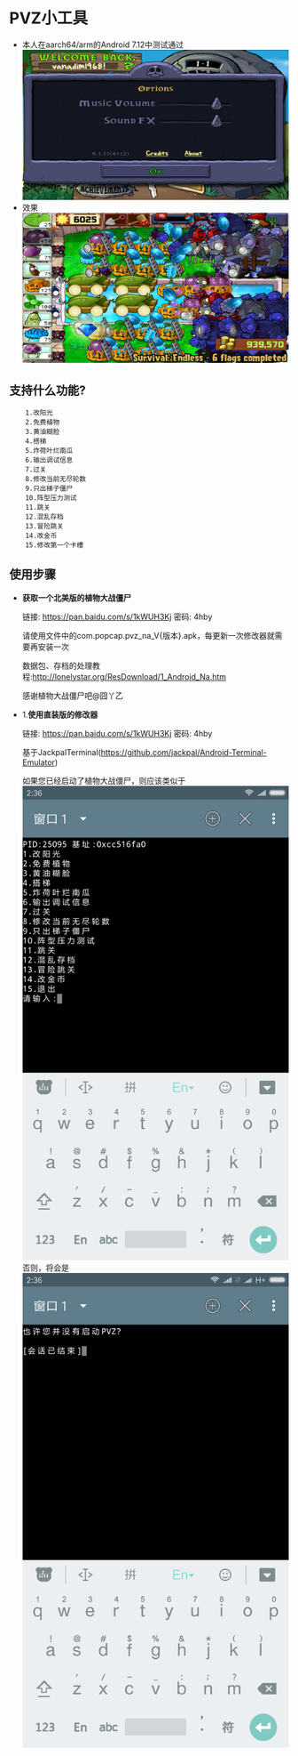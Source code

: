 # PVZ小工具
  * 本人在aarch64/arm的Android 7.12中测试通过
    ![pvz](images/pvz.png)
  * 效果
    ![effect](images/effect.png)
## 支持什么功能?
```
    1.改阳光
    2.免费植物
    3.黄油糊脸
    4.搭梯
    5.炸荷叶烂南瓜
    6.输出调试信息
    7.过关
    8.修改当前无尽轮数
    9.只出梯子僵尸
    10.阵型压力测试
    11.跳关
    12.混乱存档
    13.冒险跳关
    14.改金币
    15.修改第一个卡槽

```
## 使用步骤
  * **获取一个北美版的植物大战僵尸**

    链接: https://pan.baidu.com/s/1kWUH3Kj 密码: 4hby

    请使用文件中的com.popcap.pvz_na_V{版本}.apk，每更新一次修改器就需要再安装一次

    数据包、存档的处理教程:http://lonelystar.org/ResDownload/1_Android_Na.htm

    感谢植物大战僵尸吧@囧丫乙

  * 1.**使用直装版的修改器**

    链接: https://pan.baidu.com/s/1kWUH3Kj 密码: 4hby

    基于JackpalTerminal(https://github.com/jackpal/Android-Terminal-Emulator)

    如果您已经启动了植物大战僵尸，则应该类似于
    ![cheater_suceess](images/cheater_success.png)
    否则，将会是
    ![cheater_failure](images/cheater_failure.png)
